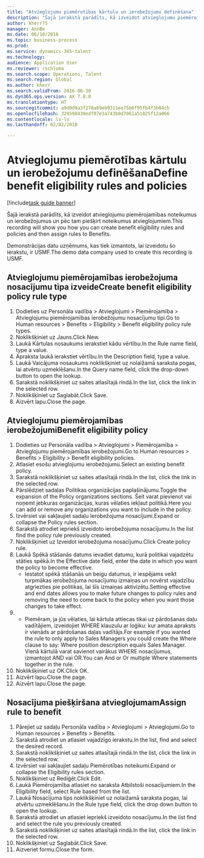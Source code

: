 ```yaml
--- 
title: "Atvieglojumu piemērotības kārtulu un ierobežojumu definēšana"
description: "Šajā ierakstā parādīts, kā izveidot atvieglojumu piemērojamības noteikumus un ierobežojumus un pēc tam piešķirt noteikumus atvieglojumiem."
author: kherr75
manager: AnnBe
ms.date: 06/10/2016
ms.topic: business-process
ms.prod: 
ms.service: dynamics-365-talent
ms.technology: 
audience: Application User
ms.reviewer: rschloma
ms.search.scope: Operations, Talent
ms.search.region: Global
ms.author: kherr
ms.search.validFrom: 2016-06-30
ms.dyn365.ops.version: AX 7.0.0
ms.translationtype: HT
ms.sourcegitcommit: a9d0d9a3f278a09e89311ee75b6f95fb4f3b04cb
ms.openlocfilehash: 329598430edf07e3a743b0d7061a51825f12a066
ms.contentlocale: lv-lv
ms.lasthandoff: 02/02/2018

---
```

# <a name="define-benefit-eligibility-rules-and-policies"></a><span data-ttu-id="abe89-103">Atvieglojumu piemērotības kārtulu un ierobežojumu definēšana</span><span class="sxs-lookup"><span data-stu-id="abe89-103">Define benefit eligibility rules and policies</span></span>

[!include[task guide banner](../../includes/task-guide-banner.md)]

<span data-ttu-id="abe89-104">Šajā ierakstā parādīts, kā izveidot atvieglojumu piemērojamības noteikumus un ierobežojumus un pēc tam piešķirt noteikumus atvieglojumiem.</span><span class="sxs-lookup"><span data-stu-id="abe89-104">This recording will show you how you can create benefit eligibility rules and policies and then assign rules to Benefits.</span></span>  

<span data-ttu-id="abe89-105">Demonstrācijas datu uzņēmums, kas tiek izmantots, lai izveidotu šo ierakstu, ir USMF.</span><span class="sxs-lookup"><span data-stu-id="abe89-105">The demo data company used to create this recording is USMF.</span></span>


## <a name="create-benefit-eligibility-policy-rule-type"></a><span data-ttu-id="abe89-106">Atvieglojumu piemērojamības ierobežojuma nosacījumu tipa izveide</span><span class="sxs-lookup"><span data-stu-id="abe89-106">Create benefit eligibility policy rule type</span></span>
1. <span data-ttu-id="abe89-107">Dodieties uz Personāla vadība > Atvieglojumi > Piemērojamība > Atvieglojumu piemērojamības ierobežojumu nosacījumu tipi.</span><span class="sxs-lookup"><span data-stu-id="abe89-107">Go to Human resources > Benefits > Eligibility > Benefit eligibility policy rule types.</span></span>
2. <span data-ttu-id="abe89-108">Noklikšķiniet uz Jauns.</span><span class="sxs-lookup"><span data-stu-id="abe89-108">Click New.</span></span>
3. <span data-ttu-id="abe89-109">Laukā Kārtulas nosaukums ierakstiet kādu vērtību.</span><span class="sxs-lookup"><span data-stu-id="abe89-109">In the Rule name field, type a value.</span></span>
4. <span data-ttu-id="abe89-110">Apraksta laukā ierakstiet vērtību.</span><span class="sxs-lookup"><span data-stu-id="abe89-110">In the Description field, type a value.</span></span>
5. <span data-ttu-id="abe89-111">Laukā Vaicājuma nosaukums noklikšķiniet uz nolaižamā saraksta pogas, lai atvērtu uzmeklēšanu.</span><span class="sxs-lookup"><span data-stu-id="abe89-111">In the Query name field, click the drop-down button to open the lookup.</span></span>
6. <span data-ttu-id="abe89-112">Sarakstā noklikšķiniet uz saites atlasītajā rindā.</span><span class="sxs-lookup"><span data-stu-id="abe89-112">In the list, click the link in the selected row.</span></span>
7. <span data-ttu-id="abe89-113">Noklikšķiniet uz Saglabāt.</span><span class="sxs-lookup"><span data-stu-id="abe89-113">Click Save.</span></span>
8. <span data-ttu-id="abe89-114">Aizvērt lapu.</span><span class="sxs-lookup"><span data-stu-id="abe89-114">Close the page.</span></span>

## <a name="benefit-eligibility-policy"></a><span data-ttu-id="abe89-115">Atvieglojumu piemērojamības ierobežojumi</span><span class="sxs-lookup"><span data-stu-id="abe89-115">Benefit eligibility policy</span></span>
1. <span data-ttu-id="abe89-116">Dodieties uz Personāla vadība > Atvieglojumi > Piemērojamība > Atvieglojumu piemērojamības ierobežojumi.</span><span class="sxs-lookup"><span data-stu-id="abe89-116">Go to Human resources > Benefits > Eligibility > Benefit eligibility policies.</span></span>
2. <span data-ttu-id="abe89-117">Atlasiet esošu atvieglojumu ierobežojumu.</span><span class="sxs-lookup"><span data-stu-id="abe89-117">Select an existing benefit policy.</span></span>
3. <span data-ttu-id="abe89-118">Sarakstā noklikšķiniet uz saites atlasītajā rindā.</span><span class="sxs-lookup"><span data-stu-id="abe89-118">In the list, click the link in the selected row.</span></span>
4. <span data-ttu-id="abe89-119">Pārslēdziet sadaļas Politikas organizācijas paplašinājumu.</span><span class="sxs-lookup"><span data-stu-id="abe89-119">Toggle the expansion of the Policy organizations sections.</span></span>  <span data-ttu-id="abe89-120">Šeit varat pievienot vai noņemt jebkuras organizācijas, kuras vēlaties iekļaut politikā.</span><span class="sxs-lookup"><span data-stu-id="abe89-120">Here you can add or remove any organizations you want to include in the policy.</span></span>
5. <span data-ttu-id="abe89-121">Izvērsiet vai sakļaujiet sadaļu Ierobežojuma nosacījumi.</span><span class="sxs-lookup"><span data-stu-id="abe89-121">Expand or collapse the Policy rules section.</span></span>
6. <span data-ttu-id="abe89-122">Sarakstā atrodiet iepriekš izveidoto ierobežojuma nosacījumu.</span><span class="sxs-lookup"><span data-stu-id="abe89-122">In the list find the policy rule previously created.</span></span>
7. <span data-ttu-id="abe89-123">Noklikšķiniet uz Izveidot ierobežojuma nosacījumu.</span><span class="sxs-lookup"><span data-stu-id="abe89-123">Click Create policy rule.</span></span>
8. <span data-ttu-id="abe89-124">Laukā Spēkā stāšanās datums ievadiet datumu, kurā politikai vajadzētu stāties spēkā.</span><span class="sxs-lookup"><span data-stu-id="abe89-124">In the Effective date field, enter the date in which you want the policy to become effective.</span></span>
    * <span data-ttu-id="abe89-125">Iestatot spēkā stāšanās un beigu datumus, ir iespējams veikt turpmākas ierobežojuma nosacījumu izmaiņas un novērst vajadzību atgriezties pie politikas, lai šīs izmaiņas aktivizētu.</span><span class="sxs-lookup"><span data-stu-id="abe89-125">Setting effective and end dates allows you to make future changes to policy rules and removing the need to come back to the policy when you want those changes to take effect.</span></span>  
9. 
    * <span data-ttu-id="abe89-126">Piemēram, ja jūs vēlaties, lai kārtula attiecas tikai uz pārdošanas daļu vadītājiem, izveidojiet WHERE klauzulu ar loģiku: kur amata apraksts ir vienāds ar pārdošanas daļas vadītājs.</span><span class="sxs-lookup"><span data-stu-id="abe89-126">For example if you wanted the rule to only apply to Sales Managers you could create the Where clause to say: Where position description equals Sales Manager.</span></span>  <span data-ttu-id="abe89-127">Vienā kārtulā varat savienot vairākus WHERE nosacījumus, izmantojot AND vai OR.</span><span class="sxs-lookup"><span data-stu-id="abe89-127">You can And or Or multiple Where statements together in the rule.</span></span>  
10. <span data-ttu-id="abe89-128">Noklikšķiniet uz OK.</span><span class="sxs-lookup"><span data-stu-id="abe89-128">Click OK.</span></span>
11. <span data-ttu-id="abe89-129">Aizvērt lapu.</span><span class="sxs-lookup"><span data-stu-id="abe89-129">Close the page.</span></span>
12. <span data-ttu-id="abe89-130">Aizvērt lapu.</span><span class="sxs-lookup"><span data-stu-id="abe89-130">Close the page.</span></span>

## <a name="assign-rule-to-benefit"></a><span data-ttu-id="abe89-131">Nosacījuma piešķiršana atvieglojumam</span><span class="sxs-lookup"><span data-stu-id="abe89-131">Assign rule to benefit</span></span>
1. <span data-ttu-id="abe89-132">Pārejiet uz sadaļu Personāla vadība > Atvieglojumi > Atvieglojumi.</span><span class="sxs-lookup"><span data-stu-id="abe89-132">Go to Human resources > Benefits > Benefits.</span></span>
2. <span data-ttu-id="abe89-133">Sarakstā atrodiet un atlasiet vajadzīgo ierakstu.</span><span class="sxs-lookup"><span data-stu-id="abe89-133">In the list, find and select the desired record.</span></span>
3. <span data-ttu-id="abe89-134">Sarakstā noklikšķiniet uz saites atlasītajā rindā.</span><span class="sxs-lookup"><span data-stu-id="abe89-134">In the list, click the link in the selected row.</span></span>
4. <span data-ttu-id="abe89-135">Izvērsiet vai sakļaujiet sadaļu Piemērotības noteikumi.</span><span class="sxs-lookup"><span data-stu-id="abe89-135">Expand or collapse the Eligibility rules section.</span></span>
5. <span data-ttu-id="abe89-136">Noklikšķiniet uz Rediģēt.</span><span class="sxs-lookup"><span data-stu-id="abe89-136">Click Edit.</span></span>
6. <span data-ttu-id="abe89-137">Laukā Piemērojamība atlasiet no saraksta Atbilstoši nosacījumiem.</span><span class="sxs-lookup"><span data-stu-id="abe89-137">In the Eligibility field, select Rule based from the list.</span></span>
7. <span data-ttu-id="abe89-138">Laukā Nosacījuma tips noklikšķiniet uz nolaižamā saraksta pogas, lai atvērtu uzmeklēšanu.</span><span class="sxs-lookup"><span data-stu-id="abe89-138">In the Rule type field, click the drop down button to open the lookup.</span></span>
8. <span data-ttu-id="abe89-139">Sarakstā atrodiet un atlasiet iepriekš izveidoto nosacījumu.</span><span class="sxs-lookup"><span data-stu-id="abe89-139">In the list find and select the rule you previously created.</span></span>
9. <span data-ttu-id="abe89-140">Sarakstā noklikšķiniet uz saites atlasītajā rindā.</span><span class="sxs-lookup"><span data-stu-id="abe89-140">In the list, click the link in the selected row.</span></span>
10. <span data-ttu-id="abe89-141">Noklikšķiniet uz Saglabāt.</span><span class="sxs-lookup"><span data-stu-id="abe89-141">Click Save.</span></span>
11. <span data-ttu-id="abe89-142">Aizveriet formu.</span><span class="sxs-lookup"><span data-stu-id="abe89-142">Close the form.</span></span>


